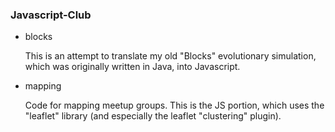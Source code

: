 ### Javascript-Club

* blocks

    This is an attempt to translate my old "Blocks" evolutionary simulation,
    which was originally written in Java, into Javascript.

* mapping

    Code for mapping meetup groups. This is the JS portion, which uses the
    "leaflet" library (and especially the leaflet "clustering" plugin).

